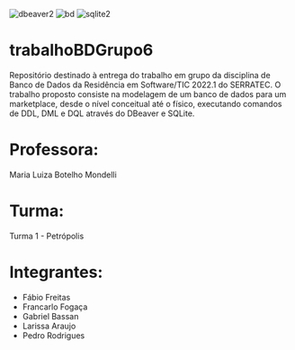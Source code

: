 ![dbeaver2](https://user-images.githubusercontent.com/100969819/162010689-57b2c4cb-0314-4be7-a84b-0302e3d0a963.png)  ![bd](https://user-images.githubusercontent.com/100969819/162010748-f8dcc3dc-16ce-45df-8e34-f6be3be8b6d4.png)  ![sqlite2](https://user-images.githubusercontent.com/100969819/162010788-ddfe0924-a075-453f-9017-b36e0fb9631b.png)

# trabalhoBDGrupo6
Repositório destinado à entrega do trabalho em grupo da disciplina de Banco de Dados da Residência em Software/TIC 2022.1 do SERRATEC.
O trabalho proposto consiste na modelagem de um banco de dados para um marketplace, desde o nível conceitual até o físico, executando comandos de DDL, DML e DQL através do DBeaver e SQLite.

# Professora:
Maria Luiza Botelho Mondelli

# Turma:
Turma 1 - Petrópolis

# Integrantes:
- Fábio Freitas
- Francarlo Fogaça
- Gabriel Bassan
- Larissa Araujo
- Pedro Rodrigues
